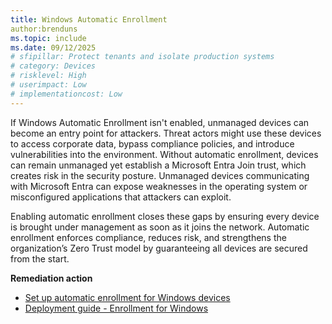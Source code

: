 ```yaml
---
title: Windows Automatic Enrollment
author:brenduns
ms.topic: include
ms.date: 09/12/2025
# sfipillar: Protect tenants and isolate production systems
# category: Devices
# risklevel: High
# userimpact: Low
# implementationcost: Low
---
```

If Windows Automatic Enrollment isn't enabled, unmanaged devices can become an entry point for attackers. Threat actors might use these devices to access corporate data, bypass compliance policies, and introduce vulnerabilities into the environment. Without automatic enrollment, devices can remain unmanaged yet establish a Microsoft Entra Join trust, which creates risk in the security posture. Unmanaged devices communicating with Microsoft Entra can expose weaknesses in the operating system or misconfigured applications that attackers can exploit.

Enabling automatic enrollment closes these gaps by ensuring every device is brought under management as soon as it joins the network. Automatic enrollment enforces compliance, reduces risk, and strengthens the organization’s Zero Trust model by guaranteeing all devices are secured from the start.

**Remediation action**

- [Set up automatic enrollment for Windows devices](/intune/intune-service/enrollment/windows-enroll)
- [Deployment guide - Enrollment for Windows](/intune/intune-service/fundamentals/deployment-guide-enroll?tabs=work-profile%2Ccorporate-owned-apple%2Cautomatic-enrollment#enrollment-for-windows)
